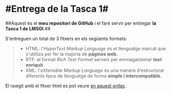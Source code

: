 #Entrega de la Tasca 1#
==============================
##Aquest és el **meu repositori de GitHub** i el faré servir per entregar **la Tasca 1 de LMSGI**.##

S'entreguen un total de 3 fitxers en els següents formats: 
>- HTML: l'_HyperText Markup Language_ és el llenguatge marcat que s'utilitza per fer la majoria de **pàgines web**.
>- RTF: el format _Rich Text Format_ serveix per emmagatzemar **text enriquit**.
>- XML: l'_eXtensible Markup Language_ és una manera d'estructurar diferents tipus de llenguatge de forma **simple i intercompatible**.

El rawgit amb el fitxer html es pot veure [en aquest enllaç](https://rawgit.com/jordigithub1/LMSGI1/master/llsgi-01.html).
